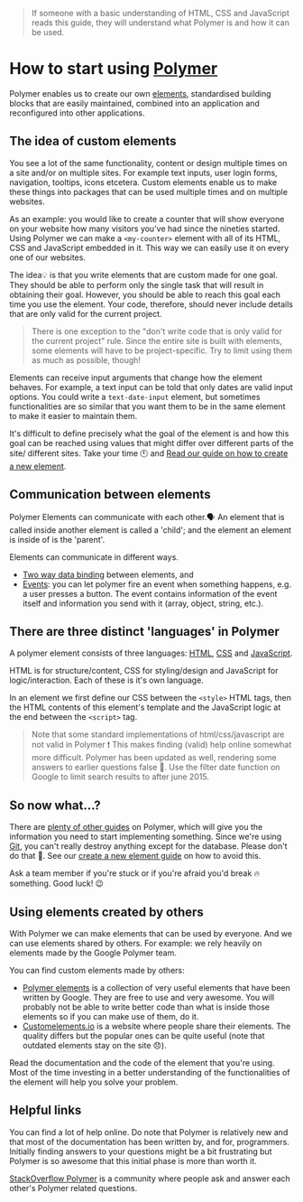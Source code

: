 > If someone with a basic understanding of HTML, CSS and JavaScript reads this guide, they will understand what Polymer is and how it can be used.

# How to start using [Polymer](../glossary/polymer.md)

Polymer enables us to create our own [elements](../glossary/element.md), standardised building blocks that are easily maintained, combined into an application and reconfigured into other applications.

## The idea of custom elements

You see a lot of the same functionality, content or design multiple times on a site and/or on multiple sites. For example text inputs, user login forms, navigation, tooltips, icons etcetera. Custom elements enable us to make these things into packages that can be used multiple times and on multiple websites.

As an example: you would like to create a counter that will show everyone on your website how many visitors you've had since the nineties started. Using Polymer we can make a `<my-counter>` element with all of its HTML, CSS and JavaScript embedded in it. This way we can easily use it on every one of our websites.

The idea💡 is that you write elements that are custom made for one goal. They should be able to perform only the single task that will result in obtaining their goal. However, you should be able to reach this goal each time you use the element. Your code, therefore, should never include details that are only valid for the current project.

> There is one exception to the "don't write code that is only valid for the current project" rule. Since the entire site is built with elements, some elements will have to be project-specific. Try to limit using them as much as possible, though!

Elements can receive input arguments that change how the element behaves. For example, a text input can be told that only dates are valid input options. You could write a `text-date-input` element, but sometimes functionalities are so similar that you want them to be in the same element to make it easier to maintain them.

It's difficult to define precisely what the goal of the element is and how this goal can be reached using values that might differ over different parts of the site/ different sites. Take your time 🕚 and [Read our guide on how to create a new element](../creating-elements/readme.md).

## Communication between elements

Polymer Elements can communicate with each other.🗣 An element that is called inside another element is called a 'child'; and the element an element is inside of is the 'parent'. 

Elements can communicate in different ways. 
- [Two way data binding](../databinding/readme.md) between elements, and
- [Events](https://www.polymer-project.org/1.0/docs/devguide/events.html): you can let polymer fire an event when something happens, e.g. a user presses a button. The event contains information of the event itself and information you send with it (array, object, string, etc.).

## There are three distinct 'languages' in Polymer

A polymer element consists of three languages: [HTML](https://developer.mozilla.org/en-US/docs/Web/Guide/HTML/Introduction), [CSS](https://developer.mozilla.org/en-US/docs/Web/Guide/CSS/Getting_started) and [JavaScript](https://developer.mozilla.org/en-US/Learn/JavaScript).

HTML is for structure/content, CSS for styling/design and JavaScript for logic/interaction. Each of these is it's own language. 

In an element we first define our CSS between the `<style>` HTML tags, then the HTML contents of this element's template and the JavaScript logic at the end between the `<script>` tag.

> Note that some standard implementations of html/css/javascript are not valid in Polymer ❗️ This makes finding (valid) help online somewhat more difficult. Polymer has been updated as well, rendering some answers to earlier questions false 🚫. Use the filter date function on Google to limit search results to after june 2015.

## So now what...?

There are [plenty of other guides](../README.md) on Polymer, which will give you the information you need to start implementing something. Since we're using [Git](../glossary/git.md), you can't really destroy anything except for the database. Please don't do that 😬. See our [create a new element guide](../creating-elements/readme.md) on how to avoid this.

Ask a team member if you're stuck or if you're afraid you'd break 🔥 something. Good luck! 😉

## Using elements created by others

With Polymer we can make elements that can be used by everyone. And we can use elements shared by others. For example: we rely heavily on elements made by the Google Polymer team.

You can find custom elements made by others:

- [Polymer elements](https://elements.polymer-project.org/) is a collection of very useful elements that have been written by Google. They are free to use and very awesome. You will probably not be able to write better code than what is inside those elements so if you can make use of them, do it.
- [Customelements.io](https://customelements.io/) is a website where people share their elements. The quality differs but the popular ones can be quite useful (note that outdated elements stay on the site 😞).

Read the documentation and the code of the element that you're using. Most of the time investing in a better understanding of the functionalities of the element will help you solve your problem.

## Helpful links

You can find a lot of help online. Do note that Polymer is relatively new and that most of the documentation has been written by, and for, programmers. Initially finding answers to your questions might be a bit frustrating but Polymer is so awesome that this initial phase is more than worth it.

[StackOverflow Polymer](https://stackoverflow.com/questions/tagged/polymer) is a community where people ask and answer each other's Polymer related questions.
